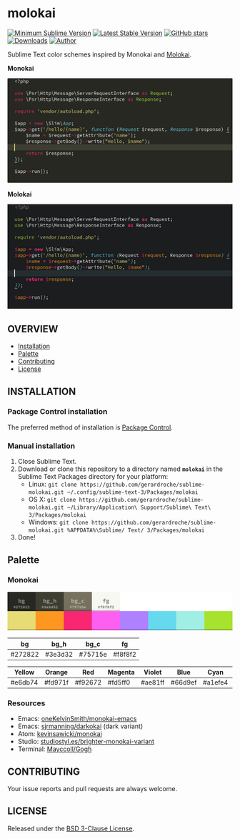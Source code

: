 # molokai

[![Minimum Sublime Version](https://img.shields.io/badge/sublime-%3E%3D%203.0-brightgreen.svg?style=flat-square)](https://sublimetext.com) [![Latest Stable Version](https://img.shields.io/github/tag/gerardroche/sublime-molokai.svg?style=flat-square&label=stable)](https://github.com/gerardroche/sublime-molokai/tags) [![GitHub stars](https://img.shields.io/github/stars/gerardroche/sublime-molokai.svg?style=flat-square)](https://github.com/gerardroche/sublime-molokai/stargazers) [![Downloads](https://img.shields.io/packagecontrol/dt/molokai.svg?style=flat-square)](https://packagecontrol.io/packages/molokai) [![Author](https://img.shields.io/badge/twitter-gerardroche-blue.svg?style=flat-square)](https://twitter.com/gerardroche)

Sublime Text color schemes inspired by Monokai and [Molokai](https://github.com/tomasr/molokai).

**Monokai**

![Monokai Screenshot](res/screenshot-monokai.png)

**Molokai**

![Monokai Screenshot](res/screenshot-molokai.png)

## OVERVIEW

* [Installation](#installation)
* [Palette](#palette)
* [Contributing](#contributing)
* [License](#license)

## INSTALLATION

### Package Control installation

The preferred method of installation is [Package Control](https://packagecontrol.io/browse/authors/gerardroche).

### Manual installation

1. Close Sublime Text.
2. Download or clone this repository to a directory named **`molokai`** in the Sublime Text Packages directory for your platform:
    * Linux: `git clone https://github.com/gerardroche/sublime-molokai.git ~/.config/sublime-text-3/Packages/molokai`
    * OS X: `git clone https://github.com/gerardroche/sublime-molokai.git ~/Library/Application\ Support/Sublime\ Text\ 3/Packages/molokai`
    * Windows: `git clone https://github.com/gerardroche/sublime-molokai.git %APPDATA%\Sublime/ Text/ 3/Packages/molokai`
3. Done!

## Palette

### Monokai

![Monokai palette](res/monokai-palette.png)

bg | bg_h | bg_c | fg
-- | ---- | ---- | --
\#272822 |\#3e3d32 | \#75715e | \#f8f8f2

Yellow | Orange | Red | Magenta | Violet | Blue | Cyan | Green
-------|--------|-----|---------|--------|------|------|------
\#e6db74 | \#fd971f | \#f92672 | \#fd5ff0 | \#ae81ff | \#66d9ef | \#a1efe4 | \#a6e22e

### Resources

* Emacs: [oneKelvinSmith/monokai-emacs](https://github.com/oneKelvinSmith/monokai-emacs)
* Emacs: [sjrmanning/darkokai](https://github.com/sjrmanning/darkokai) (dark variant)
* Atom: [kevinsawicki/monokai](https://github.com/kevinsawicki/monokai)
* Studio: [studiostyl.es/brighter-monokai-variant](http://studiostyl.es/schemes/brighter-monokai-variant)
* Terminal: [Mayccoll/Gogh](https://github.com/Mayccoll/Gogh/blob/master/content/themes.md#monokai-dark)

## CONTRIBUTING

Your issue reports and pull requests are always welcome.

## LICENSE

Released under the [BSD 3-Clause License](LICENSE).

